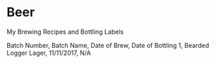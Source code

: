 # Beer
My Brewing Recipes and Bottling Labels

Batch Number, Batch Name, Date of Brew, Date of Bottling
1, Bearded Logger Lager, 11/11/2017, N/A

